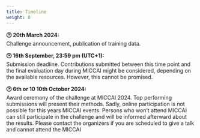 ```yaml
---
title: Timeline
weight: 8
---
```


**🕑 20th March 2024:** \
Challenge announcement, publication of training data.

**🕑 16th September, 23:59 pm (UTC+1):** \
Submission deadline. Contributions submitted between this time point and the final evaluation day during MICCAI might be considered, depending on the available resources. However, this cannot be promised. 

**🕑 6th or 10 10th October 2024:** \
Award ceremony of the challenge at MICCAI 2024. Top performing submissions will present their methods. 
Sadly, online participation is not possible for this years MICCAI events. Persons who won’t attend MICCAI can still participate in the challenge and will be informed afterward about the results. Please contact the organizers if you are scheduled to give a talk and cannot attend the MICCAI
